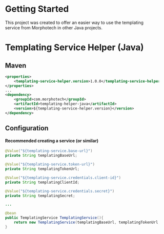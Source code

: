 # Getting Started

This project was created to offer an easier way to use the templating service from Morphotech
 in other Java projects. 


# Templating Service Helper (Java)

## Maven

```xml
<properties>
    <templating-service-helper.version>1.0.0</templating-service-helper.version>
</properties>
...
<dependency>
    <groupId>com.morphotech</groupId>
    <artifactId>templating-helper-java</artifactId>
    <version>${templating-service-helper.version}</version>
</dependency>
```

## Configuration

#### Recommended creating a service (or similar)

```java
@Value("${templating-service.base-url}")
private String templatingBaseUrl;

@Value("${templating-service.token-url}")
private String templatingTokenUrl;

@Value("${templating-service.credentials.client-id}")
private String templatingClientId;

@Value("${templating-service.credentials.secret}")
private String templatingSecret;

...

@bean
public TemplatingService TemplatingService(){
    return new TemplatingService(templatingBaseUrl, templatingTokenUrl, templatingClientId, templatingSecret);
}
```
